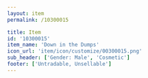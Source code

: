 ```yaml
---
layout: item
permalink: /10300015

title: Item
id: '10300015'
item_name: 'Down in the Dumps'
icon_url: 'item/icon/customize/00300015.png'
sub_header: ['Gender: Male', 'Cosmetic']
footer: ['Untradable, Unsellable']
---
```

